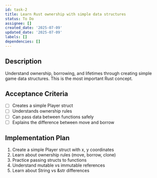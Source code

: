 ```yaml
---
id: task-2
title: Learn Rust ownership with simple data structures
status: To Do
assignee: []
created_date: '2025-07-09'
updated_date: '2025-07-09'
labels: []
dependencies: []
---
```


## Description

Understand ownership, borrowing, and lifetimes through creating simple game data structures. This is the most important Rust concept.

## Acceptance Criteria

- [ ] Creates a simple Player struct
- [ ] Understands ownership rules
- [ ] Can pass data between functions safely
- [ ] Explains the difference between move and borrow

## Implementation Plan

1. Create a simple Player struct with x, y coordinates
2. Learn about ownership rules (move, borrow, clone)
3. Practice passing structs to functions
4. Understand mutable vs immutable references
5. Learn about String vs &str differences
